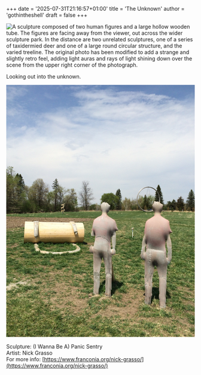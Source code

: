 +++
date = '2025-07-31T21:16:57+01:00'
title = 'The Unknown'
author = 'gothintheshell'
draft = false
+++

![A sculpture composed of two human figures and a large hollow wooden tube. The figures are facing away from the viewer, out across the wider sculpture park. In the distance are two unrelated sculptures, one of a series of taxidermied deer and one of a large round circular structure, and the varied treeline. The original photo has been modified to add a strange and slightly retro feel, adding light auras and rays of light shining down over the scene from the upper right corner of the photograph.](looking_out.jpg)

Looking out into the unknown.

![A sculpture composed of two human figures and a large hollow wooden tube. The figures are facing away from the viewer, out across the wider sculpture park. In the distance are two unrelated sculptures, one of a series of taxidermied deer and one of a large round circular structure, and the varied treeline.](panic_sentry.jpg)

Sculpture: (I Wanna Be A) Panic Sentry  
Artist: Nick Grasso  
For more info: [https://www.franconia.org/nick-grasso/](https://www.franconia.org/nick-grasso/)
